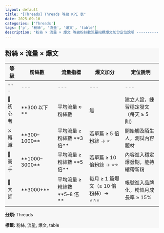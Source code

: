 ```yaml
---
layout: default
title: "[Threads] Threads 等級 KPI 表"
date: 2025-09-10
categories: ['Threads']
tags: ['p', '粉絲', '流量', '爆文', 'table']
description: "粉絲 × 流量 × 爆文 等級粉絲數流量指標爆文加分定位說明 --------------- 🐣 初心者**300 以下**平均流量 ≈ 粉絲數無建立人設，練習穩定發文（每天 ≥ 5 則） ⚔️ 轉職..."
---
```


<section class="card-section" style="background:#f7f7f7;">
  <h2>粉絲 × 流量 × 爆文</h2>

  <div class="table-card">
    <table>
      <thead>
        <tr>
          <th>等級</th>
          <th>粉絲數</th>
          <th>流量指標</th>
          <th>爆文加分</th>
          <th>定位說明</th>
        </tr>
      </thead>
      <tbody>
        <tr>
          <td data-label="等級">---</td>
          <td data-label="粉絲數">---</td>
          <td data-label="流量指標">---</td>
          <td data-label="爆文加分">---</td>
          <td data-label="定位說明">---</td>
        </tr>
        <tr>
          <td data-label="等級">🐣 初心者</td>
          <td data-label="粉絲數">**300 以下**</td>
          <td data-label="流量指標">平均流量 ≈ 粉絲數</td>
          <td data-label="爆文加分">無</td>
          <td data-label="定位說明">建立人設，練習穩定發文（每天 ≥ 5 則）</td>
        </tr>
        <tr>
          <td data-label="等級">⚔️ 轉職</td>
          <td data-label="粉絲數">**300–1000**</td>
          <td data-label="流量指標">平均流量 ≥ 粉絲數 **3 倍**</td>
          <td data-label="爆文加分">若單篇 ≥ 5 倍粉絲 → ⭐</td>
          <td data-label="定位說明">開始觸及陌生人，測試內容題材</td>
        </tr>
        <tr>
          <td data-label="等級">🏹 高手</td>
          <td data-label="粉絲數">**1000–3000**</td>
          <td data-label="流量指標">平均流量 ≥ 粉絲數 **5 倍**</td>
          <td data-label="爆文加分">若單篇 ≥ 10 倍粉絲 → ⭐⭐</td>
          <td data-label="定位說明">內容進入穩定爆發期，能持續帶新粉</td>
        </tr>
        <tr>
          <td data-label="等級">👑 大師</td>
          <td data-label="粉絲數">**3000+**</td>
          <td data-label="流量指標">平均流量 ≥ 粉絲數 **5–8 倍**</td>
          <td data-label="爆文加分">每月 ≥ 1 篇爆文（≥ 10 倍粉絲）→ ⭐⭐⭐</td>
          <td data-label="定位說明">帳號進入品牌化，粉絲月成長率 ≥ 15%</td>
        </tr>
      </tbody>
    </table>
  </div>

  <p><strong>分類:</strong> Threads</p>
  <p><strong>標籤:</strong> 粉絲, 流量, 爆文, table</p>


